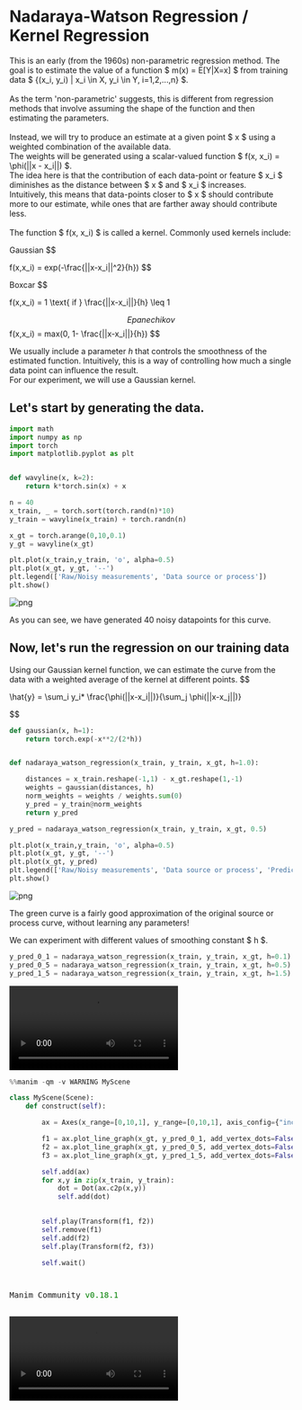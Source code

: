 # Nadaraya-Watson Regression / Kernel Regression

This is an early (from the 1960s) non-parametric regression method. The goal is to estimate the value of a function $ m(x) = E[Y|X=x] $ from training data 
$ \{(x_i, y_i) | x_i \in X, y_i \in Y, i=1,2,...,n\} $. \
 \
As the term 'non-parametric' suggests, this is different from regression methods that involve assuming the shape of the function and then estimating the parameters. \
 \
Instead, we will try to produce an estimate at a given point $ x $ using a weighted combination of the available data. \
The weights will be generated using a scalar-valued function $ f(x, x_i) = \phi(||x - x_i||) $. \
The idea here is that the contribution of each data-point or feature $ x_i $ diminishes as the distance between $ x $ and $ x_i $ increases. \
Intuitively, this means that data-points closer to $ x $ should contribute more to our estimate, while ones that are farther away should contribute less. \
\
The function $ f(x, x_i) $ is called a kernel. Commonly used kernels include:


Gaussian 
$$ 

f(x,x_i) = exp(-\frac{||x-x_i||^2}{h}) 
$$

Boxcar 
$$

f(x,x_i) = 1 \text{  if   } \frac{||x-x_i||}{h} \leq 1 

$$
Epanechikov 
$$
f(x,x_i) =  max(0, 1- \frac{||x-x_i||}{h})
$$ 

We usually include a parameter $h$ that controls the smoothness of the estimated function. Intuitively, this is a way of controlling how much a single data point can influence the 
result. \
For our experiment, we will use a Gaussian kernel.

## Let's start by generating the data. 



```python
import math
import numpy as np
import torch
import matplotlib.pyplot as plt


def wavyline(x, k=2):
    return k*torch.sin(x) + x

n = 40
x_train, _ = torch.sort(torch.rand(n)*10)
y_train = wavyline(x_train) + torch.randn(n)

x_gt = torch.arange(0,10,0.1)
y_gt = wavyline(x_gt)

plt.plot(x_train,y_train, 'o', alpha=0.5)
plt.plot(x_gt, y_gt, '--')
plt.legend(['Raw/Noisy measurements', 'Data source or process'])
plt.show()

```


    
![png](nadaray-watson_files/nadaray-watson_3_0.png)
    


As you can see, we have generated 40 noisy datapoints for this curve.  

## Now, let's run the regression on our training data
Using our Gaussian kernel function, we can estimate the curve from the data with a weighted average of the kernel at different points.
$$

\hat{y} = \sum_i y_i* \frac{\phi(||x-x_i||)}{\sum_j \phi(||x-x_j||)}

$$


```python
def gaussian(x, h=1):
    return torch.exp(-x**2/(2*h))


def nadaraya_watson_regression(x_train, y_train, x_gt, h=1.0):

    distances = x_train.reshape(-1,1) - x_gt.reshape(1,-1)
    weights = gaussian(distances, h)
    norm_weights = weights / weights.sum(0)
    y_pred = y_train@norm_weights
    return y_pred

y_pred = nadaraya_watson_regression(x_train, y_train, x_gt, 0.5)

plt.plot(x_train,y_train, 'o', alpha=0.5)
plt.plot(x_gt, y_gt, '--')
plt.plot(x_gt, y_pred)
plt.legend(['Raw/Noisy measurements', 'Data source or process', 'Prediction'])
plt.show()

```


    
![png](nadaray-watson_files/nadaray-watson_5_0.png)
    


The green curve is a fairly good approximation of the original source or process curve, without learning any parameters! 

We can experiment with different values of smoothing constant $ h $.


```python
y_pred_0_1 = nadaraya_watson_regression(x_train, y_train, x_gt, h=0.1)
y_pred_0_5 = nadaraya_watson_regression(x_train, y_train, x_gt, h=0.5)
y_pred_1_5 = nadaraya_watson_regression(x_train, y_train, x_gt, h=1.5)
```

<video src="./media/videos/ml-basics//720p30/MyScene.mp4" controls></video>



```python
%%manim -qm -v WARNING MyScene

class MyScene(Scene):
    def construct(self):

        ax = Axes(x_range=[0,10,1], y_range=[0,10,1], axis_config={"include_numbers": True})

        f1 = ax.plot_line_graph(x_gt, y_pred_0_1, add_vertex_dots=False)
        f2 = ax.plot_line_graph(x_gt, y_pred_0_5, add_vertex_dots=False)
        f3 = ax.plot_line_graph(x_gt, y_pred_1_5, add_vertex_dots=False)

        self.add(ax)
        for x,y in zip(x_train, y_train):
            dot = Dot(ax.c2p(x,y))
            self.add(dot)
        

        self.play(Transform(f1, f2))
        self.remove(f1)
        self.add(f2)
        self.play(Transform(f2, f3))

        self.wait()




```


<pre style="white-space:pre;overflow-x:auto;line-height:normal;font-family:Menlo,'DejaVu Sans Mono',consolas,'Courier New',monospace">Manim Community <span style="color: #008000; text-decoration-color: #008000">v0.18.1</span>

</pre>



                                                                                                  


<video src="media/jupyter/MyScene@2024-09-23@20-54-05.mp4" controls autoplay loop style="max-width: 60%;"  >
      Your browser does not support the <code>video</code> element.
    </video>

